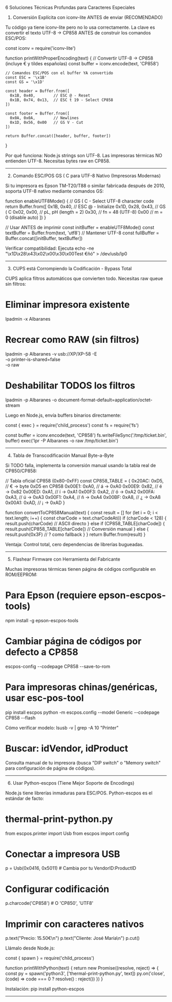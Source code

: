 6 Soluciones Técnicas Profundas para Caracteres Especiales

  1. Conversión Explícita con iconv-lite ANTES de enviar (RECOMENDADO)

  Tu código ya tiene iconv-lite pero no lo usa correctamente. La clave es convertir el
  texto UTF-8 → CP858 ANTES de construir los comandos ESC/POS:

  const iconv = require('iconv-lite')

  function printWithProperEncoding(text) {
    // Convertir UTF-8 → CP858 (incluye € y tildes españolas)
    const buffer = iconv.encode(text, 'CP858')

    // Comandos ESC/POS con el buffer YA convertido
    const ESC = '\x1B'
    const GS = '\x1D'

    const header = Buffer.from([
      0x1B, 0x40,        // ESC @ - Reset
      0x1B, 0x74, 0x13,  // ESC t 19 - Select CP858
    ])

    const footer = Buffer.from([
      0x0A, 0x0A,        // Newlines
      0x1D, 0x56, 0x00   // GS V - Cut
    ])

    return Buffer.concat([header, buffer, footer])
  }

  Por qué funciona: Node.js strings son UTF-8. Las impresoras térmicas NO entienden
  UTF-8. Necesitas bytes raw en CP858.

  ---
  2. Comando ESC/POS GS ( C para UTF-8 Nativo (Impresoras Modernas)

  Si tu impresora es Epson TM-T20/T88 o similar fabricada después de 2010, soporta UTF-8
   nativo mediante comandos GS:

  function enableUTF8Mode() {
    // GS ( C - Select UTF-8 character code
    return Buffer.from([
      0x1B, 0x40,              // ESC @ - Initialize
      0x1D, 0x28, 0x43,        // GS ( C
      0x02, 0x00,              // pL, pH (length = 2)
      0x30,                    // fn = 48 (UTF-8)
      0x00                     // m = 0 (disable auto)
    ])
  }

  // Usar ANTES de imprimir
  const initBuffer = enableUTF8Mode()
  const textBuffer = Buffer.from(text, 'utf8')  // Mantener UTF-8
  const fullBuffer = Buffer.concat([initBuffer, textBuffer])

  Verificar compatibilidad: Ejecuta echo -ne "\x1D\x28\x43\x02\x00\x30\x00Test €ñó" > 
  /dev/usb/lp0

  ---
  3. CUPS está Corrompiendo la Codificación - Bypass Total

  CUPS aplica filtros automáticos que convierten todo. Necesitas raw queue sin filtros:

  # Eliminar impresora existente
  lpadmin -x Albaranes

  # Recrear como RAW (sin filtros)
  lpadmin -p Albaranes -v usb://XP/XP-58 -E \
    -o printer-is-shared=false \
    -o raw

  # Deshabilitar TODOS los filtros
  lpadmin -p Albaranes -o document-format-default=application/octet-stream

  Luego en Node.js, envía buffers binarios directamente:

  const { exec } = require('child_process')
  const fs = require('fs')

  const buffer = iconv.encode(text, 'CP858')
  fs.writeFileSync('/tmp/ticket.bin', buffer)
  exec('lpr -P Albaranes -o raw /tmp/ticket.bin')

  ---
  4. Tabla de Transcodificación Manual Byte-a-Byte

  Si TODO falla, implementa la conversión manual usando la tabla real de CP850/CP858:

  // Tabla oficial CP858 (0x80-0xFF)
  const CP858_TABLE = {
    0x20AC: 0xD5,  // € → byte 0xD5 en CP858
    0x00E1: 0xA0,  // á → 0xA0
    0x00E9: 0x82,  // é → 0x82
    0x00ED: 0xA1,  // í → 0xA1
    0x00F3: 0xA2,  // ó → 0xA2
    0x00FA: 0xA3,  // ú → 0xA3
    0x00F1: 0xA4,  // ñ → 0xA4
    0x00BF: 0xA8,  // ¿ → 0xA8
    0x00A1: 0xAD,  // ¡ → 0xAD
  }

  function convertToCP858Manual(text) {
    const result = []
    for (let i = 0; i < text.length; i++) {
      const charCode = text.charCodeAt(i)
      if (charCode < 128) {
        result.push(charCode)  // ASCII directo
      } else if (CP858_TABLE[charCode]) {
        result.push(CP858_TABLE[charCode])  // Conversión manual
      } else {
        result.push(0x3F)  // ? como fallback
      }
    }
    return Buffer.from(result)
  }

  Ventaja: Control total, cero dependencias de librerías bugueadas.

  ---
  5. Flashear Firmware con Herramienta del Fabricante

  Muchas impresoras térmicas tienen página de códigos configurable en ROM/EEPROM:

  # Para Epson (requiere epson-escpos-tools)
  npm install -g epson-escpos-tools

  # Cambiar página de códigos por defecto a CP858
  escpos-config --codepage CP858 --save-to-rom

  # Para impresoras chinas/genéricas, usar esc-pos-tool
  pip install escpos
  python -m escpos.config --model Generic --codepage CP858 --flash

  Cómo verificar modelo:
  lsusb -v | grep -A 10 "Printer"
  # Buscar: idVendor, idProduct

  Consulta manual de tu impresora (busca "DIP switch" o "Memory switch" para
  configuración de página de códigos).

  ---
  6. Usar Python-escpos (Tiene Mejor Soporte de Encodings)

  Node.js tiene librerías inmaduras para ESC/POS. Python-escpos es el estándar de facto:

  # thermal-print-python.py
  from escpos.printer import Usb
  from escpos import config

  # Conectar a impresora USB
  p = Usb(0x0416, 0x5011)  # Cambia por tu VendorID:ProductID

  # Configurar codificación
  p.charcode('CP858')  # O 'CP850', 'UTF8'

  # Imprimir con caracteres nativos
  p.text("Precio: 15.50€\n")
  p.text("Cliente: José María\n")
  p.cut()

  Llámalo desde Node.js:

  const { spawn } = require('child_process')

  function printWithPython(text) {
    return new Promise((resolve, reject) => {
      const py = spawn('python3', ['thermal-print-python.py', text])
      py.on('close', (code) => code === 0 ? resolve() : reject())
    })
  }

  Instalación:
  pip install python-escpos

  ---
